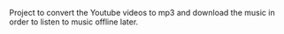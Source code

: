 Project to convert the Youtube videos to mp3 and download the music in order to listen to music offline later. 
